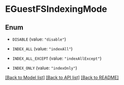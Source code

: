 # EGuestFSIndexingMode

## Enum


* `DISABLE` (value: `"disable"`)

* `INDEX_ALL` (value: `"indexAll"`)

* `INDEX_ALL_EXCEPT` (value: `"indexAllExcept"`)

* `INDEX_ONLY` (value: `"indexOnly"`)


[[Back to Model list]](../README.md#documentation-for-models) [[Back to API list]](../README.md#documentation-for-api-endpoints) [[Back to README]](../README.md)


